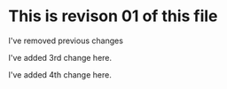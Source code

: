 # This is revison 01 of this file

I've removed previous changes

I've added 3rd change here.

I've added 4th change here.

